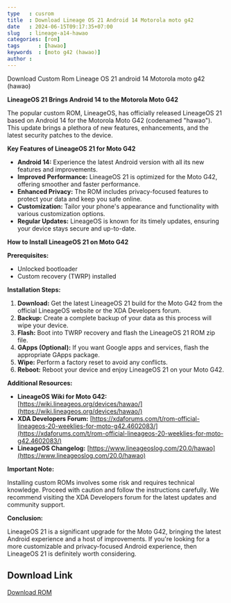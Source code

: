 ```yaml
---
type   : cusrom
title  : Download Lineage OS 21 Android 14 Motorola moto g42
date   : 2024-06-15T09:17:35+07:00
slug   : lineage-a14-hawao
categories: [rom]
tags      : [hawao]
keywords  : [moto g42 (hawao)]
author : 
---
```


Download Custom Rom Lineage OS 21 android 14 Motorola moto g42 (hawao)

**LineageOS 21 Brings Android 14 to the Motorola Moto G42**

The popular custom ROM, LineageOS, has officially released LineageOS 21 based on Android 14 for the Motorola Moto G42 (codenamed "hawao"). This update brings a plethora of new features, enhancements, and the latest security patches to the device.

**Key Features of LineageOS 21 for Moto G42**

* **Android 14:** Experience the latest Android version with all its new features and improvements.
* **Improved Performance:** LineageOS 21 is optimized for the Moto G42, offering smoother and faster performance.
* **Enhanced Privacy:** The ROM includes privacy-focused features to protect your data and keep you safe online.
* **Customization:** Tailor your phone's appearance and functionality with various customization options.
* **Regular Updates:** LineageOS is known for its timely updates, ensuring your device stays secure and up-to-date.

**How to Install LineageOS 21 on Moto G42**

**Prerequisites:**

* Unlocked bootloader
* Custom recovery (TWRP) installed

**Installation Steps:**

1. **Download:** Get the latest LineageOS 21 build for the Moto G42 from the official LineageOS website or the XDA Developers forum.
2. **Backup:** Create a complete backup of your data as this process will wipe your device.
3. **Flash:** Boot into TWRP recovery and flash the LineageOS 21 ROM zip file.
4. **GApps (Optional):** If you want Google apps and services, flash the appropriate GApps package.
5. **Wipe:** Perform a factory reset to avoid any conflicts.
6. **Reboot:** Reboot your device and enjoy LineageOS 21 on your Moto G42.

**Additional Resources:**

* **LineageOS Wiki for Moto G42:** [https://wiki.lineageos.org/devices/hawao/](https://wiki.lineageos.org/devices/hawao/)
* **XDA Developers Forum:** [https://xdaforums.com/t/rom-official-lineageos-20-weeklies-for-moto-g42.4602083/](https://xdaforums.com/t/rom-official-lineageos-20-weeklies-for-moto-g42.4602083/)
* **LineageOS Changelog:** [https://www.lineageoslog.com/20.0/hawao](https://www.lineageoslog.com/20.0/hawao)

**Important Note:**

Installing custom ROMs involves some risk and requires technical knowledge. Proceed with caution and follow the instructions carefully. We recommend visiting the XDA Developers forum for the latest updates and community support.

**Conclusion:**

LineageOS 21 is a significant upgrade for the Moto G42, bringing the latest Android experience and a host of improvements. If you're looking for a more customizable and privacy-focused Android experience, then LineageOS 21 is definitely worth considering.


## Download Link
[Download ROM](https://t.me/wahyu6070files/921?single)


